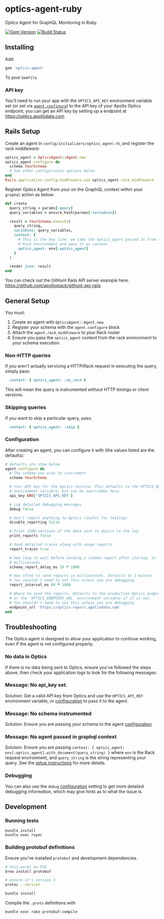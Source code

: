 # optics-agent-ruby
Optics Agent for GraphQL Monitoring in Ruby.

[![Gem Version](https://badge.fury.io/rb/optics-agent.svg)](https://badge.fury.io/rb/optics-agent) [![Build Status](https://travis-ci.org/apollostack/optics-agent-ruby.svg?branch=master)](https://travis-ci.org/apollostack/optics-agent-ruby)


## Installing

Add

```ruby
gem 'optics-agent'
```

To your `Gemfile`

### API key

You'll need to run your app with the `OPTICS_API_KEY` environment variable set (or set via [`agent.configure`](#configuration)) to the API key of your Apollo Optics endpoint; you can get an API key by setting up a endpoint at https://optics.apollodata.com.

## Rails Setup

Create an agent in `config/initializers/optics_agent.rb`, and register the rack middleware:
```ruby
optics_agent = OpticsAgent::Agent.new
optics_agent.configure do
  schema YourSchema
  # See other configuration options below
end
Rails.application.config.middleware.use optics_agent.rack_middleware
```

Register Optics Agent from your on the GraphQL context within your `graphql` action as below:
```ruby
def create
  query_string = params[:query]
  query_variables = ensure_hash(params[:variables])

  result = YourSchema.execute(
    query_string,
    variables: query_variables,
    context: {
      # This is the key line: we take the optics_agent passed in from the
      # Rack environment and pass it as context
      optics_agent: env[:optics_agent]
    }
  )

  render json: result
end
```

You can check out the GitHunt Rails API server example here: https://github.com/apollostack/githunt-api-rails

## General Setup

You must:

1. Create an agent with `OpticsAgent::Agent.new`
2. Register your schema with the `agent.configure` block
3. Attach the `agent.rack_middleware` to your Rack router
4. Ensure you pass the `optics_agent` context from the rack environment to your schema execution.

### Non-HTTP queries

If you aren't actually servicing a HTTP/Rack request in executing the query, simply pass:

```ruby
  context: { optics_agent: :no_rack }
```

This will mean the query is instrumented without HTTP timings or client versions.

### Skipping queries

If you want to skip a particular query, pass:

```ruby
  context: { optics_agent: :skip }
```

### Configuration

After creating an agent, you can configure it with (the values listed are the defaults):

```rb
# defaults are show below
agent.configure do
  # The schema you wish to instrument
  schema YourSchema

  # Your API key for the Optics service. This defaults to the OPTICS_API_KEY
  # environment variable, but can be overridden here.
  api_key ENV['OPTICS_API_KEY']

  # Log detailed debugging messages
  debug false

  # Don't report anything to Optics (useful for testing)
  disable_reporting false

  # Print JSON versions of the data sent to Optics to the log
  print_reports false

  # Send detailed traces along with usage reports
  report_traces true

  # How long to wait before sending a schema report after startup, in
  # milliseconds
  schema_report_delay_ms 10 * 1000

  # How often to send reports in milliseconds. Defaults to 1 minute.
  # You shouldn't need to set this unless you are debugging.
  report_interval_ms 60 * 1000

  # Where to send the reports. Defaults to the production Optics endpoint,
  # or the `OPTICS_ENDPOINT_URL` environment variable if it is set.
  # You shouldn't need to set this unless you are debugging
  endpoint_url 'https://optics-report.apollodata.com'
end
```

## Troubleshooting

The Optics agent is designed to allow your application to continue working, even if the agent is not configured properly.

### No data in Optics

If there is no data being sent to Optics, ensure you've followed the steps above, then check your application logs to look for the following messages:

### Message: No api_key set.

Solution: Get a valid API key from Optics and use the `OPTICS_API_KEY` environment variable, or [configuration](#configuration) to pass it to the agent.

### Message: No schema instrumented

Solution: Ensure you are passing your schema to the agent [configuration](#configuration).

### Message: No agent passed in graphql context

Solution: Ensure you are passing `context: { optics_agent: env[:optics_agent].with_document(query_string) }` where `env` is the Rack request environment, and `query_string` is the string representing your query. See the [setup instructions](#rails-setup) for more details.

### Debugging

You can also use the `debug` [configuration](#configuration) setting to get more detailed debugging information, which may give hints as to what the issue is.

## Development

### Running tests

```
bundle install
bundle exec rspec
```

### Building protobuf definitions

Ensure you've installed `protobuf` and development dependencies.

```bash
# this works on OSX
brew install protobuf

# ensure it's version 3
protoc --version

bundle install
````

Compile the `.proto` definitions with

```bash
bundle exec rake protobuf:compile
```
